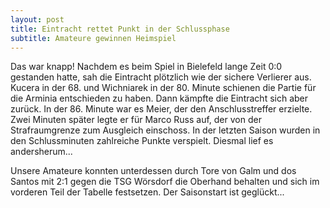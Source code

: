 ```yaml
---
layout: post
title: Eintracht rettet Punkt in der Schlussphase
subtitle: Amateure gewinnen Heimspiel
---
```


Das war knapp! Nachdem es beim Spiel in Bielefeld lange Zeit 0:0 gestanden hatte, sah die Eintracht plötzlich wie der sichere Verlierer aus. Kucera in der 68. und Wichniarek in der 80. Minute schienen die Partie für die Arminia entschieden zu haben. Dann kämpfte die Eintracht sich aber zurück. In der 86. Minute war es Meier, der den Anschlusstreffer erzielte. Zwei Minuten später legte er für Marco Russ auf, der von der Strafraumgrenze zum Ausgleich einschoss. In der letzten Saison wurden in den Schlussminuten zahlreiche Punkte verspielt. Diesmal lief es andersherum...

Unsere Amateure konnten unterdessen durch Tore von Galm und dos Santos mit 2:1 gegen die TSG Wörsdorf die Oberhand behalten und sich im vorderen Teil der Tabelle festsetzen. Der Saisonstart ist geglückt...
